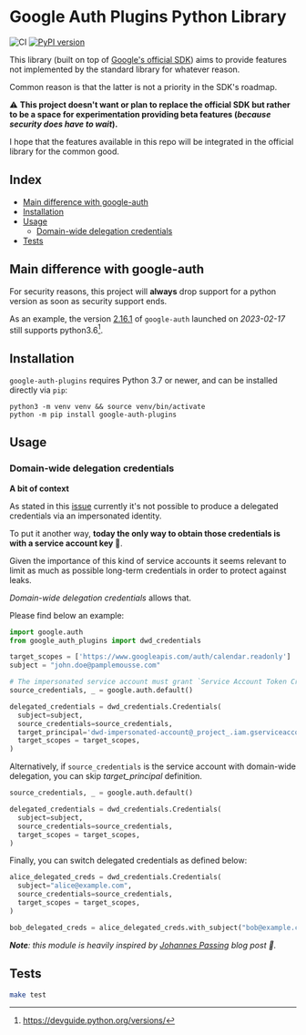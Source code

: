 Google Auth Plugins Python Library
==================================

<!--- @begin-badges@ --->
![CI](https://github.com/LoicSikidi/google-auth-plugins-library-python/workflows/CI/badge.svg)
[![PyPI version](https://badge.fury.io/py/google-auth-plugins.svg)](https://pypi.org/project/google-auth-plugins)
<!--- @end-badges@ --->

This library (built on top of [Google's official SDK](https://github.com/googleapis/google-auth-library-python)) aims to provide features not implemented by the standard library for whatever reason.

Common reason is that the latter is not a priority in the SDK's roadmap.

⚠️ **This project doesn't want or plan to replace the official SDK but rather to be a space for experimentation providing beta features (*because security does have to wait*).**

I hope that the features available in this repo will be integrated in the official library for the common good.

## Index

* [Main difference with google-auth](#main-difference-with-google-auth)
* [Installation](#installation)
* [Usage](#usage)
  * [Domain-wide delegation credentials](#domain-wide-delegation-credentials)
* [Tests](#tests)

## Main difference with google-auth

For security reasons, this project will **always** drop support for a python version as soon as security support ends.

As an example, the version [2.16.1](https://github.com/googleapis/google-auth-library-python/blob/main/CHANGELOG.md#2161-2023-02-17) of `google-auth` launched on *2023-02-17* still supports python3.6[^1].

[^1]: https://devguide.python.org/versions/

## Installation

`google-auth-plugins` requires Python 3.7 or newer, and can be installed directly via `pip`:

```console
python3 -m venv venv && source venv/bin/activate
python -m pip install google-auth-plugins
```

## Usage

### Domain-wide delegation credentials

**A bit of context**

As stated in this [issue](https://github.com/googleapis/google-auth-library-python/issues/930) currently it's not possible to produce a delegated credentials via an impersonated identity. 

To put it another way, **today the only way to obtain those credentials is with a service account key 🤯**.

Given the importance of this kind of service accounts it seems relevant to limit as much as possible long-term credentials in order to protect against leaks.

*Domain-wide delegation credentials* allows that.

Please find below an example:

```python
import google.auth
from google_auth_plugins import dwd_credentials

target_scopes = ['https://www.googleapis.com/auth/calendar.readonly']
subject = "john.doe@pamplemousse.com"

# The impersonated service account must grant `Service Account Token Creator` to the identity represented by source_credentials
source_credentials, _ = google.auth.default()

delegated_credentials = dwd_credentials.Credentials(
  subject=subject,
  source_credentials=source_credentials,
  target_principal='dwd-impersonated-account@_project_.iam.gserviceaccount.com',
  target_scopes = target_scopes,
)
```

Alternatively, if `source_credentials` is the service account with domain-wide delegation, you can skip *target_principal* definition.

```python
source_credentials, _ = google.auth.default()

delegated_credentials = dwd_credentials.Credentials(
  subject=subject,
  source_credentials=source_credentials,
  target_scopes = target_scopes,
)
```

Finally, you can switch delegated credentials as defined below:

```python
alice_delegated_creds = dwd_credentials.Credentials(
  subject="alice@example.com",
  source_credentials=source_credentials,
  target_scopes = target_scopes,
)

bob_delegated_creds = alice_delegated_creds.with_subject("bob@example.com")
```

***Note**: this module is heavily inspired by [Johannes Passing](https://jpassing.com/2022/01/15/using-domain-wide-delegation-on-google-cloud-without-service-account-keys/) blog post 🚀.* 

## Tests

```bash
make test
```